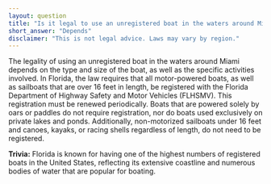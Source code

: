 ```yaml
---
layout: question
title: "Is it legal to use an unregistered boat in the waters around Miami?"
short_answer: "Depends"
disclaimer: "This is not legal advice. Laws may vary by region."
---
```


The legality of using an unregistered boat in the waters around Miami depends on the type and size of the boat, as well as the specific activities involved. In Florida, the law requires that all motor-powered boats, as well as sailboats that are over 16 feet in length, be registered with the Florida Department of Highway Safety and Motor Vehicles (FLHSMV). This registration must be renewed periodically. Boats that are powered solely by oars or paddles do not require registration, nor do boats used exclusively on private lakes and ponds. Additionally, non-motorized sailboats under 16 feet and canoes, kayaks, or racing shells regardless of length, do not need to be registered.

**Trivia:** Florida is known for having one of the highest numbers of registered boats in the United States, reflecting its extensive coastline and numerous bodies of water that are popular for boating.
